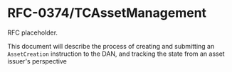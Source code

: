 # RFC-0374/TCAssetManagement

RFC placeholder.

This document will describe the process of creating and submitting an `AssetCreation` instruction to the DAN, and
tracking the state from an asset issuer's perspective